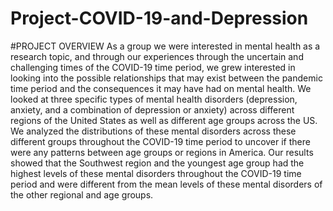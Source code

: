# Project-COVID-19-and-Depression
#PROJECT OVERVIEW
As a group we were interested in mental health as a research topic, and through our experiences through the uncertain and challenging times
of the COVID-19 time period, we grew interested in looking into the possible relationships that may exist between the pandemic time period
and the consequences it may have had on mental health. We looked at three specific types of mental health disorders (depression, anxiety,
and a combination of depression or anxiety) across different regions of the United States as well as different age groups across the US.
We analyzed the distributions of these mental disorders across these different groups throughout the COVID-19 time period to uncover if there
were any patterns between age groups or regions in America. Our results showed that the Southwest region and the youngest age group had the
highest levels of these mental disorders throughout the COVID-19 time period and were different from the mean levels of these mental disorders
of the other regional and age groups.
